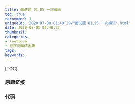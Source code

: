```yaml
---
title: 面试题 01.05 一次编辑
toc: true
recommend: 1
uniqueId: '2020-07-08 01:40:29/"面试题 01.05 一次编辑".html'
date: 2020-07-08 09:40:29
thumbnail:
categories:
- leetcode
- 程序员面试金典
tags:
keywords:
---
```


[TOC]

<!--more-->

### 原题链接



### 代码

```python

```

